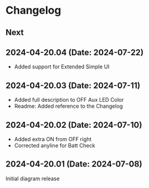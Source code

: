 # Changelog

## Next

## 2024-04-20.04 (Date: 2024-07-22)

- Added support for Extended Simple UI

## 2024-04-20.03 (Date: 2024-07-11)

- Added full description to OFF Aux LED Color
- Readme: Added reference to the Changelog

## 2024-04-20.02 (Date: 2024-07-10)

- Added extra ON from OFF right
- Corrected anyline for Batt Check

## 2024-04-20.01 (Date: 2024-07-08)

Initial diagram release

